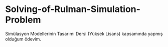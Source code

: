 # Solving-of-Rulman-Simulation-Problem

Simülasyon Modellerinin Tasarımı Dersi (Yüksek Lisans) kapsamında yapmış olduğum ödevim.
